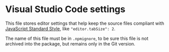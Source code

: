 # Visual Studio Code settings

This file stores editor settings that help keep the source files compliant with [JavaScript Standard Style](https://standardjs.com/), like `"editor.tabSize": 2`.

The name of this file must be in `.npmignore`, to be sure this file is not archived into the package, but remains only in the Git version.
